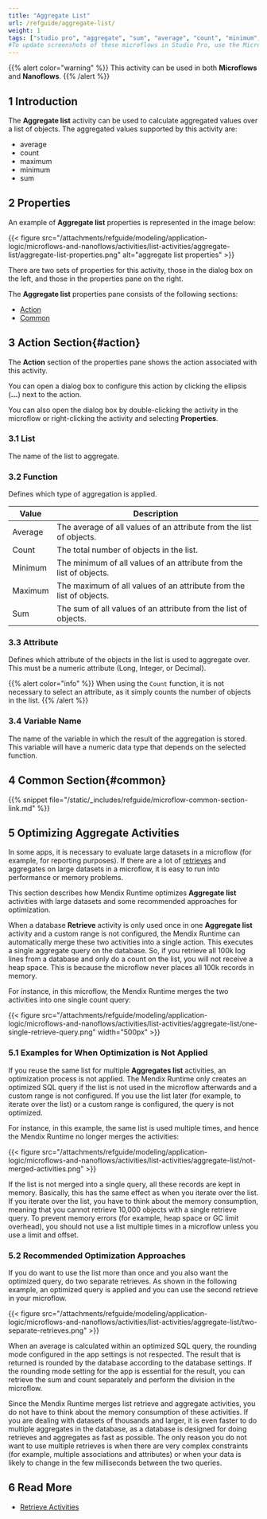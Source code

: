 ```yaml
---
title: "Aggregate List"
url: /refguide/aggregate-list/
weight: 1
tags: ["studio pro", "aggregate", "sum", "average", "count", "minimum", "maximum", "microflow"]
#To update screenshots of these microflows in Studio Pro, use the Microflow Screenshots app.
---
```


{{% alert color="warning" %}}
This activity can be used in both **Microflows** and **Nanoflows**.
{{% /alert %}}

## 1 Introduction

The **Aggregate list** activity can be used to calculate aggregated values over a list of objects. The aggregated values supported by this activity are:

* average
* count
* maximum
* minimum
* sum

## 2 Properties

An example of **Aggregate list** properties is represented in the image below:

{{< figure src="/attachments/refguide/modeling/application-logic/microflows-and-nanoflows/activities/list-activities/aggregate-list/aggregate-list-properties.png" alt="aggregate list properties" >}}

There are two sets of properties for this activity, those in the dialog box on the left, and those in the properties pane on the right.

The **Aggregate list** properties pane consists of the following sections:

* [Action](#action)
* [Common](#common)

## 3 Action Section{#action}

The **Action** section of the properties pane shows the action associated with this activity.

You can open a dialog box to configure this action by clicking the ellipsis (**…**) next to the action.

You can also open the dialog box by double-clicking the activity in the microflow or right-clicking the activity and selecting **Properties**.

### 3.1 List

The name of the list to aggregate.

### 3.2 Function

Defines which type of aggregation is applied.

| Value | Description |
| --- | --- |
| Average | The average of all values of an attribute from the list of objects. |
| Count | The total number of objects in the list. |
| Minimum | The minimum of all values of an attribute from the list of objects. |
| Maximum | The maximum of all values of an attribute from the list of objects. |
| Sum | The sum of all values of an attribute from the list of objects. |

### 3.3 Attribute

Defines which attribute of the objects in the list is used to aggregate over. This must be a numeric attribute (Long, Integer, or Decimal).

{{% alert color="info" %}}
When using the `Count` function, it is not necessary to select an attribute, as it simply counts the number of objects in the list.
{{% /alert %}}

### 3.4 Variable Name

The name of the variable in which the result of the aggregation is stored. This variable will have a numeric data type that depends on the selected function.

## 4 Common Section{#common}

{{% snippet file="/static/_includes/refguide/microflow-common-section-link.md" %}}

## 5 Optimizing Aggregate Activities

In some apps, it is necessary to evaluate large datasets in a microflow (for example, for reporting purposes). If there are a lot of [retrieves](/refguide/retrieve/) and aggregates on large datasets in a microflow, it is easy to run into performance or memory problems. 

This section describes how Mendix Runtime optimizes **Aggregate list** activities with large datasets and some recommended approaches for optimization. 

When a database **Retrieve** activity is only used once in one **Aggregate list** activity and a custom range is not configured, the Mendix Runtime can automatically merge these two activities into a single action. This executes a single aggregate query on the database. So, if you retrieve all 100k log lines from a database and only do a count on the list, you will not receive a heap space. This is because the microflow never places all 100k records in memory.

For instance, in this microflow, the Mendix Runtime merges the two activities into one single count query:

{{< figure src="/attachments/refguide/modeling/application-logic/microflows-and-nanoflows/activities/list-activities/aggregate-list/one-single-retrieve-query.png" width="500px" >}}

### 5.1 Examples for When Optimization is Not Applied

If you reuse the same list for multiple **Aggregates list** activities, an optimization process is not applied. The Mendix Runtime only creates an optimized SQL query if the list is not used in the microflow afterwards and a custom range is not configured. If you use the list later (for example, to iterate over the list) or a custom range is configured, the query is not optimized. 

For instance, in this example, the same list is used multiple times, and hence the Mendix Runtime no longer merges the activities:

{{< figure src="/attachments/refguide/modeling/application-logic/microflows-and-nanoflows/activities/list-activities/aggregate-list/not-merged-activities.png" >}}

If the list is not merged into a single query, all these records are kept in memory. Basically, this has the same effect as when you iterate over the list. If you iterate over the list, you have to think about the memory consumption, meaning that you cannot retrieve 10,000 objects with a single retrieve query. To prevent memory errors (for example, heap space or GC limit overhead), you should not use a list multiple times in a microflow unless you use a limit and offset.

### 5.2 Recommended Optimization Approaches

If you do want to use the list more than once and you also want the optimized query, do two separate retrieves. As shown in the following example, an optimized query is applied and you can use the second retrieve in your microflow.

{{< figure src="/attachments/refguide/modeling/application-logic/microflows-and-nanoflows/activities/list-activities/aggregate-list/two-separate-retrieves.png" >}}

When an average is calculated within an optimized SQL query, the rounding mode configured in the app settings is not respected. The result that is returned is rounded by the database according to the database settings. If the rounding mode setting for the app is essential for the result, you can retrieve the sum and count separately and perform the division in the microflow.

Since the Mendix Runtime merges list retrieve and aggregate activities, you do not have to think about the memory consumption of these activities. If you are dealing with datasets of thousands and larger, it is even faster to do multiple aggregates in the database, as a database is designed for doing retrieves and aggregates as fast as possible. The only reason you do not want to use multiple retrieves is when there are very complex constraints (for example, multiple associations and attributes) or when your data is likely to change in the few milliseconds between the two queries.

## 6 Read More

* [Retrieve Activities](/refguide/retrieve/)
